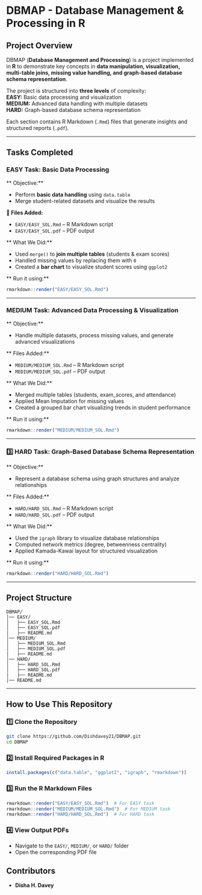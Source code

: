 #  DBMAP - Database Management & Processing in R

## Project Overview  
DBMAP (**Database Management and Processing**) is a project implemented in **R** to demonstrate key concepts in **data manipulation, visualization, multi-table joins, missing value handling, and graph-based database schema representation**.

The project is structured into **three levels** of complexity:  
 **EASY:** Basic data processing and visualization  
 **MEDIUM:** Advanced data handling with multiple datasets  
 **HARD:** Graph-based database schema representation  

Each section contains R Markdown (`.Rmd`) files that generate insights and structured reports (`.pdf`).  

---

##  Tasks Completed  

###  EASY Task: Basic Data Processing  
** Objective:**  
- Perform **basic data handling** using `data.table`  
- Merge student-related datasets and visualize the results  

**📂 Files Added:**  
- `EASY/EASY_SOL.Rmd` – R Markdown script  
- `EASY/EASY_SOL.pdf` – PDF output  

** What We Did:**  
- Used `merge()` to **join multiple tables** (students & exam scores)  
- Handled missing values by replacing them with `0`  
- Created a **bar chart** to visualize student scores using `ggplot2`  

** Run it using:**  
```r
rmarkdown::render("EASY/EASY_SOL.Rmd")
```

---

###  MEDIUM Task: Advanced Data Processing & Visualization  

** Objective:**  
- Handle multiple datasets, process missing values, and generate advanced visualizations  

** Files Added:**  
- `MEDIUM/MEDIUM_SOL.Rmd` – R Markdown script  
- `MEDIUM/MEDIUM_SOL.pdf` – PDF output  

** What We Did:**  
- Merged multiple tables (students, exam_scores, and attendance)  
- Applied Mean Imputation for missing values  
- Created a grouped bar chart visualizing trends in student performance  

** Run it using:**  
```r
rmarkdown::render("MEDIUM/MEDIUM_SOL.Rmd")
```

---

### 3️⃣ HARD Task: Graph-Based Database Schema Representation  

** Objective:**  
- Represent a database schema using graph structures and analyze relationships  

** Files Added:**  
- `HARD/HARD_SOL.Rmd` – R Markdown script  
- `HARD/HARD_SOL.pdf` – PDF output  

** What We Did:**  
- Used the `igraph` library to visualize database relationships  
- Computed network metrics (degree, betweenness centrality)  
- Applied Kamada-Kawai layout for structured visualization  

** Run it using:**  
```r
rmarkdown::render("HARD/HARD_SOL.Rmd")
```

---

##  Project Structure  
```
DBMAP/
│── EASY/
│   ├── EASY_SOL.Rmd
│   ├── EASY_SOL.pdf
|   ├── README.md
│── MEDIUM/
│   ├── MEDIUM_SOL.Rmd
│   ├── MEDIUM_SOL.pdf
|   ├── README.md
│── HARD/
│   ├── HARD_SOL.Rmd
│   ├── HARD_SOL.pdf
|   ├── README.md
│── README.md
```

---

##  How to Use This Repository  

### 1️⃣ Clone the Repository  
```sh
git clone https://github.com/Dishdavey21/DBMAP.git
cd DBMAP
```

### 2️⃣ Install Required Packages in R  
```r
install.packages(c("data.table", "ggplot2", "igraph", "rmarkdown"))
```

### 3️⃣ Run the R Markdown Files  
```r
rmarkdown::render("EASY/EASY_SOL.Rmd")  # For EASY task
rmarkdown::render("MEDIUM/MEDIUM_SOL.Rmd")  # For MEDIUM task
rmarkdown::render("HARD/HARD_SOL.Rmd")  # For HARD task
```

### 4️⃣ View Output PDFs  
- Navigate to the `EASY/`, `MEDIUM/`, or `HARD/` folder  
- Open the corresponding PDF file  


## **Contributors**
- **Disha H. Davey**




